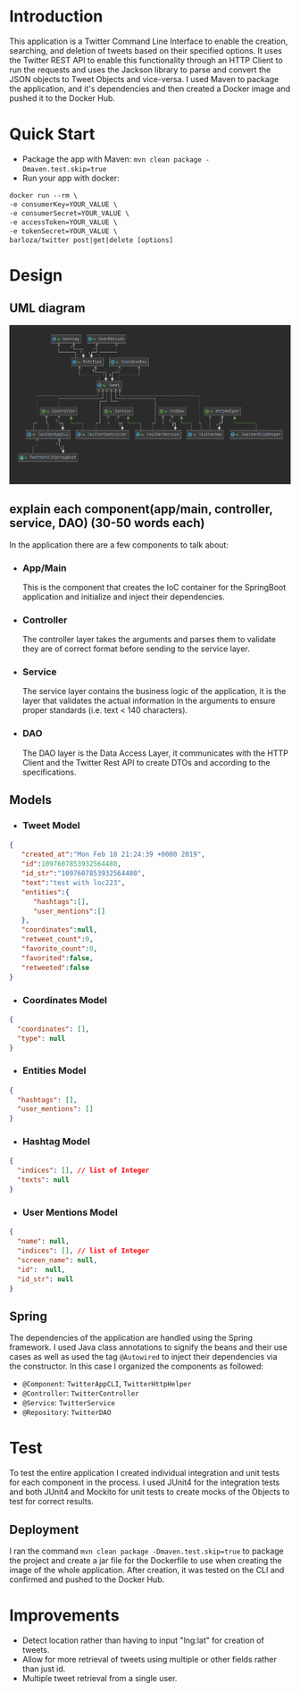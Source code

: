 # Introduction
This application is a Twitter Command Line Interface to enable the creation, searching, and
deletion of tweets based on their specified options. It uses the Twitter REST API to enable
this functionality through an HTTP Client to run the requests and uses the Jackson library to parse
and convert the JSON objects to Tweet Objects and vice-versa. I used Maven to package the application,
and it's dependencies and then created a Docker image and pushed it to the Docker Hub.

# Quick Start
- Package the app with Maven: `mvn clean package -Dmaven.test.skip=true`
- Run your app with docker: 
```
docker run --rm \
-e consumerKey=YOUR_VALUE \
-e consumerSecret=YOUR_VALUE \
-e accessToken=YOUR_VALUE \
-e tokenSecret=YOUR_VALUE \
barloza/twitter post|get|delete [options]
```

# Design
## UML diagram
![UML Diagram](./assets/UML.png)
## explain each component(app/main, controller, service, DAO) (30-50 words each)
In the application there are a few components to talk about:
* ### App/Main
  This is the component that creates the IoC container for the SpringBoot application and initialize
  and inject their dependencies.
* ### Controller
  The controller layer takes the arguments and parses them to validate they are of correct
  format before sending to the service layer.
* ### Service
  The service layer contains the business logic of the application, it is the layer that
  validates the actual information in the arguments to ensure proper standards (i.e. text < 140 characters).
* ### DAO
  The DAO layer is the Data Access Layer, it communicates with the HTTP Client and the Twitter Rest API
  to create DTOs and according to the specifications.
## Models
* ### Tweet Model
```json
{
   "created_at":"Mon Feb 18 21:24:39 +0000 2019",
   "id":1097607853932564480,
   "id_str":"1097607853932564480",
   "text":"test with loc223",
   "entities":{
      "hashtags":[],
      "user_mentions":[]  
   },
   "coordinates":null,   
   "retweet_count":0,
   "favorite_count":0,
   "favorited":false,
   "retweeted":false
}
```
* ### Coordinates Model
```json
{
  "coordinates": [],
  "type": null
}
```
* ### Entities Model

```json
{
  "hashtags": [],
  "user_mentions": []
}
```

* ### Hashtag Model

```json
{
  "indices": [], // list of Integer
  "texts": null
}
```
* ### User Mentions Model

```json
{
  "name": null,
  "indices": [], // list of Integer
  "screen_name": null,
  "id":  null,
  "id_str": null
}
```
## Spring
The dependencies of the application are handled using the Spring framework. I used Java class
  annotations to signify the beans and their use cases as well as used the tag `@Autowired` to inject
their dependencies via the constructor. In this case I organized the components as followed:
  * `@Component`: `TwitterAppCLI`, `TwitterHttpHelper`
  * `@Controller`: `TwitterController`
  * `@Service`: `TwitterService`
  * `@Repository`: `TwitterDAO`

# Test
To test the entire application I created individual integration and unit tests for each
component in the process. I used JUnit4 for the integration tests and both JUnit4 and
Mockito for unit tests to create mocks of the Objects to test for correct results.

## Deployment
I ran the command `mvn clean package -Dmaven.test.skip=true` to package the project and
create a jar file for the Dockerfile to use when creating the image of the whole application.
After creation, it was tested on the CLI and confirmed and pushed to the Docker Hub.

# Improvements
- Detect location rather than having to input "lng:lat" for creation of tweets.
- Allow for more retrieval of tweets using multiple or other fields rather than just id.
- Multiple tweet retrieval from a single user.